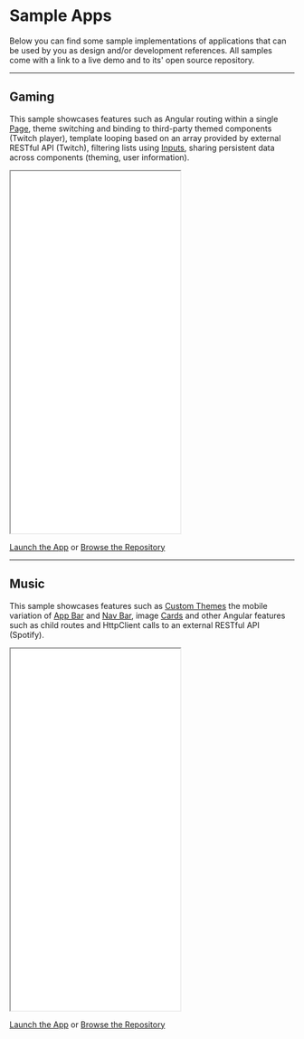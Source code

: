 # Sample Apps

Below you can find some sample implementations of applications that can be used by you as design and/or development references. All samples come with a link to a live demo and to its' open source repository.

---

## Gaming

This sample showcases features such as Angular routing within a single [Page](/components/page), theme switching and binding to third-party themed components (Twitch player), template looping based on an array provided by external RESTful API (Twitch), filtering lists using [Inputs](/components/input), sharing persistent data across components (theming, user information).

<iframe src="./assets/docs/introduction/sample-apps/gaming.html" height="640px"></iframe>

[Launch the App](/samples/gaming) or [Browse the Repository](https://github.com/eduferfer/kor-samples/tree/gaming)

---

## Music

This sample showcases features such as [Custom Themes](/introduction/custom-themes) the mobile variation of [App Bar](/components/app-bar) and [Nav Bar](/components/nav-bar), image [Cards](/components/card) and other Angular features such as child routes and HttpClient calls to an external RESTful API (Spotify).

<iframe src="./assets/docs/introduction/sample-apps/music.html" height="640px"></iframe>

[Launch the App](/samples/music) or [Browse the Repository](https://github.com/eduferfer/kor-samples/tree/gaming)